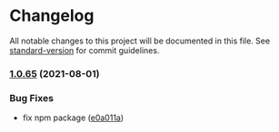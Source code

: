 # Changelog

All notable changes to this project will be documented in this file. See [standard-version](https://github.com/conventional-changelog/standard-version) for commit guidelines.

### [1.0.65](https://github.com/OpenDevEd/zotzen-lib/compare/v1.0.64...v1.0.65) (2021-08-01)


### Bug Fixes

* fix npm package ([e0a011a](https://github.com/OpenDevEd/zotzen-lib/commit/e0a011a21cae78f8ec8e3aa42255dcc0d522d8ac))
